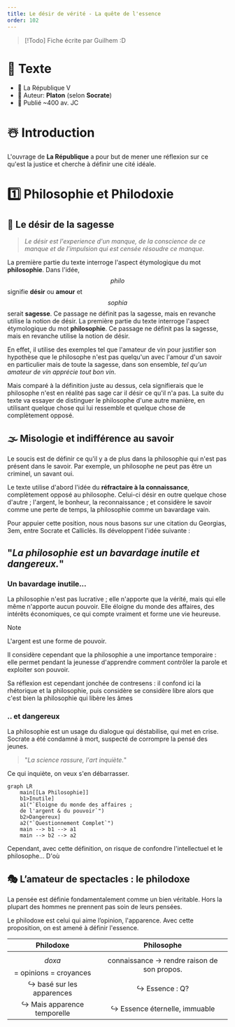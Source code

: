```yaml
---
title: Le désir de vérité - La quête de l'essence
order: 102
---
```


> [!Todo] Fiche écrite par Guilhem :D

# 📖 Texte
- 📜 La République V
- 👤 Auteur: **Platon** (selon **Socrate**)
- 📆 Publié ~400 av. JC

# ☃️ Introduction
L'ouvrage de **La République** a pour but de mener une réflexion sur ce qu'est la justice et cherche à définir une cité idéale.

# 1️⃣ Philosophie et Philodoxie

## 🌺 Le désir de la sagesse
> *Le désir est l'experience d'un manque, de la conscience de ce manque et de l’impulsion qui est censée résoudre ce manque.*

La première partie du texte interroge l'aspect étymologique du mot **philosophie**. Dans l'idée, $$philo$$ signifie **désir** ou **amour** et $$sophia$$ serait **sagesse**. Ce passage ne définit pas la sagesse, mais en revanche utilise la notion de désir.
La première partie du texte interroge l'aspect étymologique du mot **philosophie**. Ce passage ne définit pas la sagesse, mais en revanche utilise la notion de désir.

En effet, il utilise des exemples tel que l'amateur de vin pour justifier son hypothèse que le philosophe n'est pas quelqu'un avec l'amour d'un savoir en particulier mais de toute la sagesse, dans son ensemble, *tel qu'un amateur de vin apprécie tout bon vin*.

Mais comparé à la définition juste au dessus, cela signifierais que le philosophe n'est en réalité pas sage car il désir ce qu'il n'a pas. La suite du texte va essayer de distinguer le philosophe d'une autre manière, en utilisant quelque chose qui lui ressemble et quelque chose de complètement opposé.

## 🌫️ Misologie et indifférence au savoir

Le soucis est de définir ce qu'il y a de plus dans la philosophie qui n'est pas présent dans le savoir. Par exemple, un philosophe ne peut pas être un criminel, un savant oui.

Le texte utilise d'abord l'idée du **réfractaire à la connaissance**, complètement opposé au philosophe.
Celui-ci désir en outre quelque chose d'autre ; l'argent, le bonheur, la reconnaissance ; et considère le savoir comme une perte de temps, la philosophie comme un bavardage vain.

Pour appuier cette position, nous nous basons sur une citation du Georgias, 3em, entre Socrate et Calliclès. Ils développent l'idée suivante : 

## "*La philosophie est un bavardage inutile et dangereux.*"

### Un bavardage inutile...
La philosophie n'est pas lucrative ; elle n'apporte que la vérité, mais qui elle même n'apporte aucun pouvoir. Elle éloigne du monde des affaires, des intérêts économiques, ce qui compte vraiment et forme une vie heureuse.

> [!NOTE]
> 
> L'argent est une forme de pouvoir.

Il considère cependant que la philosophie a une importance temporaire : elle permet pendant la jeunesse d'apprendre comment contrôler la parole et exploiter son pouvoir.

Sa réflexion est cependant jonchée de contresens : il confond ici la rhétorique et la philosophie, puis considère se considère libre alors que c'est bien la philosophie qui libère les âmes 

### .. et dangereux

La philosophie est un usage du dialogue qui déstabilise, qui met en crise. Socrate a été condamné à mort, suspecté de corrompre la pensé des jeunes.

> "*La science rassure, l'art inquiète.*"

Ce qui inquiète, on veux s'en débarrasser. 

```mermaid
graph LR
    main[[La Philosophie]]
    b1>Inutile]
    a1("`Eloigne du monde des affaires ;
    de l'argent & du pouvoir`")
    b2>Dangereux]
    a2("`Questionnement Complet`")
    main --> b1 --> a1 
    main --> b2 --> a2 
```

Cependant, avec cette définition, on risque de confondre l'intellectuel et le philosophe... D'où

## 🎭 L’amateur de spectacles : le philodoxe

La pensée est définie fondamentalement comme un bien véritable. Hors la plupart des hommes ne prennent pas soin de leurs pensées.

Le philodoxe est celui qui aime l’opinion, l'apparence. Avec cette proposition, on est amené à définir l'essence.

| Philodoxe                       | Philosophe                                   |
| :-----------------------------: | :------------------------------------------: |
| $$doxa$$ = opinions = croyances | connaissance -> rendre raison de son propos. |
| ↪️ basé sur les apparences     | ↪️ Essence : Q?                              |
| ↪️ Mais apparence temporelle   | ↪️ Essence éternelle, immuable                |
